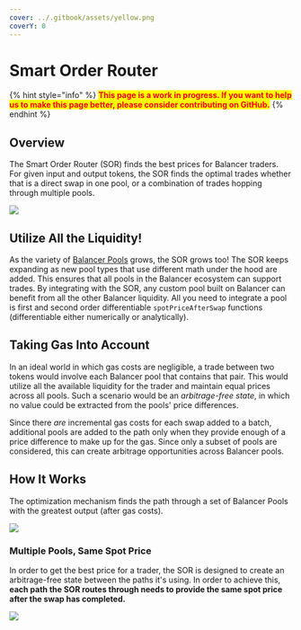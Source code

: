 ```yaml
---
cover: ../.gitbook/assets/yellow.png
coverY: 0
---
```


# Smart Order Router

{% hint style="info" %}
<mark style="color:red;">**This page is a work in progress. If you want to help us to make this page better, please consider contributing on GitHub.**</mark>
{% endhint %}

## Overview

The Smart Order Router (SOR) finds the best prices for Balancer traders. For given input and output tokens, the SOR finds the optimal trades whether that is a direct swap in one pool, or a combination of trades hopping through multiple pools.

![](../.gitbook/assets/sor.png)

## Utilize All the Liquidity!

As the variety of [Balancer Pools](broken-reference/) grows, the SOR grows too! The SOR keeps expanding as new pool types that use different math under the hood are added. This ensures that all pools in the Balancer ecosystem can support trades. By integrating with the SOR, any custom pool built on Balancer can benefit from all the other Balancer liquidity. All you need to integrate a pool is first and second order differentiable `spotPriceAfterSwap` functions (differentiable either numerically or analytically).

## Taking Gas Into Account

In an ideal world in which gas costs are negligible, a trade between two tokens would involve each Balancer pool that contains that pair. This would utilize all the available liquidity for the trader and maintain equal prices across all pools. Such a scenario would be an _arbitrage-free state_, in which no value could be extracted from the pools' price differences.

Since there _are_ incremental gas costs for each swap added to a batch, additional pools are added to the path only when they provide enough of a price difference to make up for the gas. Since only a subset of pools are considered, this can create arbitrage opportunities across Balancer pools.

## How It Works

The optimization mechanism finds the path through a set of Balancer Pools with the greatest output (after gas costs).

![](../.gitbook/assets/SORrevised4.png)

### Multiple Pools, Same Spot Price

In order to get the best price for a trader, the SOR is designed to create an arbitrage-free state between the paths it's using. In order to achieve this, **each path the SOR routes through needs to provide the same spot price after the swap has completed.**

![](<../.gitbook/assets/targetSP (1).png>)

